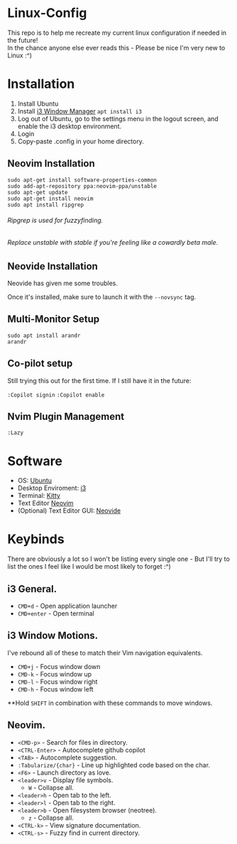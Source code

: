 # Linux-Config
This repo is to help me recreate my current linux configuration if needed in the future!  
In the chance anyone else ever reads this - Please be nice I'm very new to Linux :^)

# Installation
1. Install Ubuntu
2. Install [i3 Window Manager](https://i3wm.org/) `apt install i3`
3. Log out of Ubuntu, go to the settings menu in the logout screen, and enable the i3 desktop environment.
4. Login
5. Copy-paste .config in your home directory.

## Neovim Installation
```
sudo apt-get install software-properties-common
sudo add-apt-repository ppa:neovim-ppa/unstable
sudo apt-get update
sudo apt-get install neovim
sudo apt install ripgrep
```
###### Ripgrep is used for fuzzyfinding.

###### Replace unstable with stable if you're feeling like a cowardly beta male.

## Neovide Installation
Neovide has given me some troubles.   

Once it's installed, make sure to launch it with the `--novsync` tag.

## Multi-Monitor Setup
`sudo apt install arandr`  
`arandr`

## Co-pilot setup
Still trying this out for the first time. If I still have it in the future:  

`:Copilot signin`
`:Copilot enable`

## Nvim Plugin Management
`:Lazy`  
  
# Software
- OS: [Ubuntu](https://ubuntu.com/)
- Desktop Enviroment: [i3](https://i3wm.org/)
- Terminal: [Kitty](https://sw.kovidgoyal.net/kitty/conf/)
- Text Editor [Neovim](https://neovim.io/)
- (Optional) Text Editor GUI: [Neovide](https://github.com/neovide/neovide)



# Keybinds
There are obviously a lot so I won't be listing every single one - But I'll try to list the ones I feel like I would be most
likely to forget :^)

## i3 General.
- `CMD+d` - Open application launcher
- `CMD+enter` - Open terminal

## i3 Window Motions.
I've rebound all of these to match their Vim navigation equivalents.
- `CMD+j` - Focus window down
- `CMD-k` - Focus window up
- `CMD-l` - Focus window right
- `CMD-h` - Focus window left  

**Hold `SHIFT` in combination with these commands to move windows. 

## Neovim.
- `<CMD-p>` - Search for files in directory.
- `<CTRL-Enter>` - Autocomplete github copilot
- `<TAB>` - Autocomplete suggestion.
- `:Tabularize/{char}` - Line up highlighted code based on the char.
- `<F6>` - Launch directory as love.
- `<leader>v` - Display file symbols.
    - `W` - Collapse all.
- `<leader>h` - Open tab to the left.
- `<leader>l` - Open tab to the right.
- `<leader>b` - Open filesystem browser (neotree).
    - `z` - Collapse all.
- `<CTRL-k>` - View signature documentation.
- `<CTRL-s>` - Fuzzy find in current directory.
